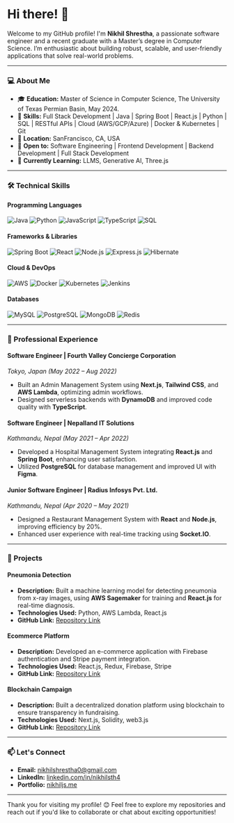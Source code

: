 # Hi there! 👋

Welcome to my GitHub profile! I'm **Nikhil Shrestha**, a passionate software engineer and a recent graduate with a Master’s degree in Computer Science. I’m enthusiastic about building robust, scalable, and user-friendly applications that solve real-world problems.

---

### 💻 About Me
- 🎓 **Education:** Master of Science in Computer Science, The University of Texas Permian Basin, May 2024.
- 🌟 **Skills:** Full Stack Development | Java | Spring Boot | React.js | Python | SQL | RESTful APIs | Cloud (AWS/GCP/Azure) | Docker & Kubernetes | Git
- 📍 **Location:** SanFrancisco, CA, USA
- 💼 **Open to:** Software Engineering | Frontend Development | Backend Development | Full Stack Development
- 🌱 **Currently Learning:** LLMS, Generative AI, Three.js

---

### 🛠️ Technical Skills

#### **Programming Languages**
<img src="https://img.shields.io/badge/Java-007396?style=for-the-badge&logo=java&logoColor=white" alt="Java"> <img src="https://img.shields.io/badge/Python-3776AB?style=for-the-badge&logo=python&logoColor=white" alt="Python"> <img src="https://img.shields.io/badge/JavaScript-F7DF1E?style=for-the-badge&logo=javascript&logoColor=black" alt="JavaScript"> <img src="https://img.shields.io/badge/TypeScript-007ACC?style=for-the-badge&logo=typescript&logoColor=white" alt="TypeScript"> <img src="https://img.shields.io/badge/SQL-336791?style=for-the-badge&logo=postgresql&logoColor=white" alt="SQL">

#### **Frameworks & Libraries**
<img src="https://img.shields.io/badge/Spring_Boot-6DB33F?style=for-the-badge&logo=spring&logoColor=white" alt="Spring Boot"> <img src="https://img.shields.io/badge/React-61DAFB?style=for-the-badge&logo=react&logoColor=black" alt="React"> <img src="https://img.shields.io/badge/Node.js-339933?style=for-the-badge&logo=nodedotjs&logoColor=white" alt="Node.js"> <img src="https://img.shields.io/badge/Express.js-000000?style=for-the-badge&logo=express&logoColor=white" alt="Express.js"> <img src="https://img.shields.io/badge/Hibernate-59666C?style=for-the-badge&logo=hibernate&logoColor=white" alt="Hibernate">

#### **Cloud & DevOps**
<img src="https://img.shields.io/badge/AWS-232F3E?style=for-the-badge&logo=amazon-aws&logoColor=white" alt="AWS"> <img src="https://img.shields.io/badge/Docker-2496ED?style=for-the-badge&logo=docker&logoColor=white" alt="Docker"> <img src="https://img.shields.io/badge/Kubernetes-326CE5?style=for-the-badge&logo=kubernetes&logoColor=white" alt="Kubernetes"> <img src="https://img.shields.io/badge/Jenkins-D24939?style=for-the-badge&logo=jenkins&logoColor=white" alt="Jenkins">

#### **Databases**
<img src="https://img.shields.io/badge/MySQL-4479A1?style=for-the-badge&logo=mysql&logoColor=white" alt="MySQL"> <img src="https://img.shields.io/badge/PostgreSQL-4169E1?style=for-the-badge&logo=postgresql&logoColor=white" alt="PostgreSQL"> <img src="https://img.shields.io/badge/MongoDB-47A248?style=for-the-badge&logo=mongodb&logoColor=white" alt="MongoDB"> <img src="https://img.shields.io/badge/Redis-DC382D?style=for-the-badge&logo=redis&logoColor=white" alt="Redis">

---

### 💼 Professional Experience

#### Software Engineer | Fourth Valley Concierge Corporation
*Tokyo, Japan (May 2022 – Aug 2022)*
- Built an Admin Management System using **Next.js**, **Tailwind CSS**, and **AWS Lambda**, optimizing admin workflows.
- Designed serverless backends with **DynamoDB** and improved code quality with **TypeScript**.

#### Software Engineer | Nepalland IT Solutions
*Kathmandu, Nepal (May 2021 – Apr 2022)*
- Developed a Hospital Management System integrating **React.js** and **Spring Boot**, enhancing user satisfaction.
- Utilized **PostgreSQL** for database management and improved UI with **Figma**.

#### Junior Software Engineer | Radius Infosys Pvt. Ltd.
*Kathmandu, Nepal (Apr 2020 – May 2021)*
- Designed a Restaurant Management System with **React** and **Node.js**, improving efficiency by 20%.
- Enhanced user experience with real-time tracking using **Socket.IO**.

---

### 🌟 Projects

#### **Pneumonia Detection**
- **Description:** Built a machine learning model for detecting pneumonia from x-ray images, using **AWS Sagemaker** for training and **React.js** for real-time diagnosis.
- **Technologies Used:** Python, AWS Lambda, React.js
- **GitHub Link:** [Repository Link](#)

#### **Ecommerce Platform**
- **Description:** Developed an e-commerce application with Firebase authentication and Stripe payment integration.
- **Technologies Used:** React.js, Redux, Firebase, Stripe
- **GitHub Link:** [Repository Link](#)

#### **Blockchain Campaign**
- **Description:** Built a decentralized donation platform using blockchain to ensure transparency in fundraising.
- **Technologies Used:** Next.js, Solidity, web3.js
- **GitHub Link:** [Repository Link](#)

---

### 📫 Let's Connect
- **Email:** [nikhilshrestha0@gmail.com](mailto:nikhilshrestha0@gmail.com)
- **LinkedIn:** [linkedin.com/in/nikhilsth4](https://linkedin.com/in/nikhilsth4)
- **Portfolio:** [nikhiljs.me](https://nikhiljs.me)

---

Thank you for visiting my profile! 😊 Feel free to explore my repositories and reach out if you'd like to collaborate or chat about exciting opportunities!

